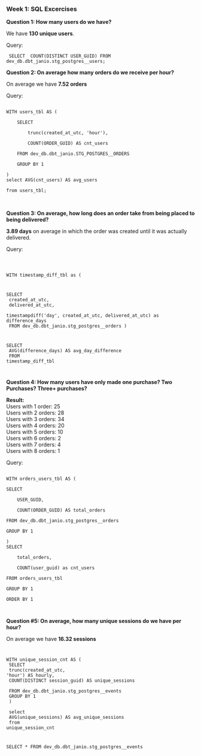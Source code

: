 ### Week 1: SQL Excercises
**Question 1: How many users do we have?**

We have **130  unique users**.

Query:

`
SELECT 
    COUNT(DISTINCT USER_GUID)
FROM dev_db.dbt_janio.stg_postgres__users;`

**Question 2: On average how many orders do we receive per hour?**

On average we have **7.52 orders** 

Query:

<code>
WITH users_tbl AS ( <br>
    SELECT  <br>
        trunc(created_at_utc, 'hour'), <br>
        COUNT(ORDER_GUID) AS cnt_users <br>
    FROM dev_db.dbt_janio.STG_POSTGRES__ORDERS <br>
    GROUP BY 1 <br>
)
select AVG(cnt_users) AS avg_users  <br>
from users_tbl;

</code>
<br>

**Question 3: On average, how long does an order take from being placed to being delivered?**

**3.89 days** on average in which the order was created until it was actually delivered.

Query:

<code>

WITH timestamp_diff_tbl as (

SELECT <br>
    created_at_utc, <br>
    delivered_at_utc, <br>
    timestampdiff('day', created_at_utc, delivered_at_utc) as difference_days <br>
FROM dev_db.dbt_janio.stg_postgres__orders
    )

SELECT <br>
    AVG(difference_days) AS avg_day_difference <br>
FROM timestamp_diff_tbl

</code>


**Question 4: How many users have only made one purchase? Two Purchases? Three+ purchases?**


**Result:** <br>
Users with 1 order: 25 <br>
Users with 2 orders: 28<br>
Users with 3 orders: 34 <br>
Users with 4 orders: 20 <br>
Users with 5 orders: 10 <br>
Users with 6 orders: 2 <br>
Users with 7 orders: 4 <br>
Users with 8 orders: 1 <br>


Query:

<code>
WITH orders_users_tbl AS ( <br>
SELECT  <br>
    USER_GUID, <br>
    COUNT(ORDER_GUID) AS total_orders <br>
FROM dev_db.dbt_janio.stg_postgres__orders <br>
GROUP BY 1 <br>
)
SELECT <br>
    total_orders, <br>
    COUNT(user_guid) as cnt_users <br>
FROM orders_users_tbl <br>
GROUP BY 1 <br>
ORDER BY 1 <br>

</code>


**Question #5: On average, how many unique sessions do we have per hour?** 

On average we have **16.32 sessions**
<code>

WITH unique_session_cnt AS ( <br>
    SELECT <br>
        trunc(created_at_utc, 'hour') AS hourly,<br>
        COUNT(DISTINCT session_guid) AS unique_sessions <br>
    FROM dev_db.dbt_janio.stg_postgres__events <br>
    GROUP BY 1   <br>
) <br>
select <br>
    AVG(unique_sessions) AS avg_unique_sessions <br>
from unique_session_cnt <br>

SELECT * FROM dev_db.dbt_janio.stg_postgres__events

</code>